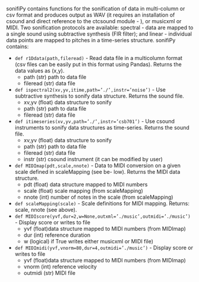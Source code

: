 sonifiPy contains functions for the sonification of data in multi-column or csv
format and produces output as WAV (it requires an installation of csound and
direct reference to the ctcsound module - ), or musicxml or MIDI. Two sonification
protocols are available: spectral - data are mapped to a single sound using
subtractive synthesis (FIR filter); and linear - individual data points are mapped
to pitches in a time-series structure. sonifiPy contains:

- `def r1Ddata(path,fileread)` -
    Read data file in a multicolumn format (csv files can be easily put in this
    format using Pandas). Returns the data values as (x,y).
   - path (str) path to data file
   - fileread (str) data file
- `def ispectral2(xv,yv,itime,path=’./’,instr=’noise’)` -
    Use subtractive synthesis to sonify data structure. Returns the sound file.
   - xv,yv (float) data structure to sonify
   - path (str) path to data file
   - fileread (str) data file
- `def itimeseries(xv,yv,path=’./’,instr=’csb701’)` -
    Use csound instruments to sonify data structures as time-series. Returns the
    sound file.
   - xv,yv (float) data structure to sonify
   - path (str) path to data file
   - fileread (str) data file
   - instr (str) csound instrument (it can be modified by user)
- `def MIDImap(pdt,scale,nnote)` -
    Data to MIDI conversion on a given scale defined in scaleMapping (see be-
    low). Returns the MIDI data structure.
   - pdt (float) data structure mapped to MIDI numbers
   - scale (float) scale mapping (from scaleMapping)
   - nnote (int) number of notes in the scale (from scaleMapping)
- `def scaleMapping(scale)` -
    Scale definitions for MIDI mapping. Returns: scale, nnote (see above).
- `def MIDIscore(yvf,dur=2,w=None,outxml=’./music’,outmidi=’./music’)` -
    Display score or writes to file
   - yvf (float)data structure mapped to MIDI numbers (from MIDImap)
   - dur (int) reference duration
   - w (logical) if True writes either musicxml or MIDI file)
- `def MIDImidi(yvf,vnorm=80,dur=4,outmidi=’./music’)` -
    Display score or writes to file
   - yvf (float)data structure mapped to MIDI numbers (from MIDImap)
   - vnorm (int) reference velocity
   - outmidi (str) MIDI file
